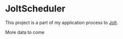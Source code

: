 # JoltScheduler

This project is a part of my application process to [Jolt](jolt.us).

More data to come
